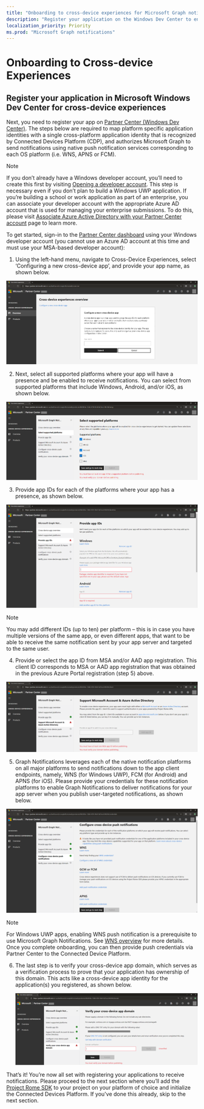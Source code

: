 ```yaml
---
title: "Onboarding to cross-device experiences for Microsoft Graph notifications "
description: "Register your application on the Windows Dev Center to enable your app clients to receive cross-device notifications sent through Microsoft Graph.  "
localization_priority: Priority
ms.prod: "Microsoft Graph notifications"
---
```


# Onboarding to Cross-device Experiences 

## Register your application in Microsoft Windows Dev Center for cross-device experiences 

Next, you need to register your app on [Partner Center (Windows Dev Center)](https://partner.microsoft.com/). The steps below are required to map platform specific application identities with a single cross-platform application identity that is recognized by Connected Devices Platform (CDP), and authorizes Microsoft Graph to send
notifications using native push notification services corresponding to each OS platform (i.e. WNS, APNS or FCM).

> [!NOTE]
> If you don’t already have a Windows developer account, you’ll need to create this first by visiting [Opening a developer account](https://docs.microsoft.com/en-us/windows/uwp/publish/opening-a-developer-account). This step is necessary even if you don’t plan to build a Windows UWP
application. If you’re building a school or work application as part of an enterprise, you can associate your developer account with the appropriate Azure AD account that is used for managing your enterprise submissions. To do this, please visit [Associate Azure Active Directory with your Partner Center account](https://docs.microsoft.com/en-us/windows/uwp/publish/associate-azure-ad-with-partner-center) page to learn more.

To get started, sign-in to the [Partner Center dashboard](https://partner.microsoft.com/en-us/dashboard) using your Windows developer account (you cannot use an Azure AD account at this time and must use your MSA-based developer account):

1.  Using the left-hand menu, navigate to Cross-Device Experiences, select ‘Configuring a new cross-device app’, and provide your app name, as shown below.

![](images/notif-crossdevice-new-configure.png)

2.  Next, select all supported platforms where your app will have a presence and be enabled to receive notifications. You can select from supported platforms that include Windows, Android, and/or iOS, as shown below. 

![](images/notif-crossdevice-supported-platforms.png)

3.  Provide app IDs for each of the platforms where your app has a presence, as shown below.

 ![](images/notif-crossdevice-platform-appids.png)

> [!NOTE] 
> You may add different IDs (up to ten) per platform – this is in case you have multiple versions of the same app, or even different apps, that want to be able to receive the same notification sent by your app server and targeted to the same user.

4.  Provide or select the app ID from MSA and/or AAD app registration. This client ID corresponds to MSA or AAD app registration that was obtained in the previous Azure Portal registration (step 5) above.

![](images/notif-crossdevice-azureportal-clientid.png)

5.  Graph Notifications leverages each of the native notification platforms on all major platforms to send notifications down to the app client endpoints, namely, WNS (for Windows UWP), FCM (for Android) and APNS (for iOS). Please provide your credentials for these notification platforms to enable Graph Notifications to deliver notifications for your app server when you publish user-targeted notifications, as shown below.

 ![](images/notif-crossdevice-push-cred.png)

> [!NOTE]
> For Windows UWP apps, enabling WNS push notification is a prerequisite to use Microsoft Graph Notifications. See [WNS overview](https://docs.microsoft.com/en-us/windows/uwp/design/shell/tiles-and-notifications/windows-push-notification-services--wns--overview) for more details. Once you complete onboarding, you can then provide push credentials via Partner Center to the Connected Device Platform.

6.  The last step is to verify your cross-device app domain, which serves as a verification process to prove that your application has ownership of this domain. This acts like a cross-device app identity for the application(s) you registered, as shown below.
    
    ![](images/notif-crossdevice-domain-verify.png)

That’s it\! You’re now all set with registering your applications to receive notifications. Please proceed to the next section where you’ll add the [Project Rome SDK](http://aka.ms/projectRome) to your project on your platform of choice and initialize the Connected Devices Platform. If you've done this already, skip to the next section.
